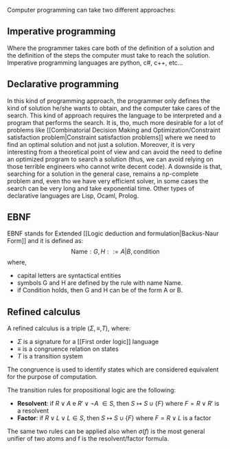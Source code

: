 Computer programming can take two different approaches:

## Imperative programming
Where the programmer takes care both of the definition of a solution and the definition of the steps the computer must take to reach the solution. Imperative programming languages are python, c#, c++, etc...

## Declarative programming
In this kind of programming approach, the programmer only defines the kind of solution he/she wants to obtain, and the computer take cares of the search. This kind of approach requires the language to be interpreted and a program that performs the search. It is, tho, much more desirable for a lot of problems like [[Combinatorial Decision Making and Optimization/Constraint satisfaction problem|Constraint satisfaction problems]] where we need to find an optimal solution and not just a solution. Moreover, it is very interesting from a theoretical point of view and can avoid the need to define an optimized program to search a solution (thus, we can avoid relying on those terrible engineers who cannot write decent code). A downside is that, searching for a solution in the general case, remains a np-complete problem and, even tho we have very efficient solver, in some cases the search can be very long and take exponential time.
Other types of declarative languages are Lisp, Ocaml, Prolog.



## EBNF

EBNF stands for Extended [[Logic deduction and formulation|Backus-Naur Form]] and it is defined as:
$$
\text{Name} : G, H::= A|B, \text{condition} 
$$
where,
- capital letters are syntactical entities
- symbols G and H are defined by the rule with name Name.
- if Condition holds, then G and H can be of the form A or B.

## Refined calculus

A refined calculus is a triple $(\Sigma, \equiv, T)$, where:
- $\Sigma$ is a signature for a [[First order logic]] language
- $\equiv$ is a congruence relation on states
- $T$ is a transition system 

The congruence is used to identify states which are considered equivalent for the purpose of computation.

The transition rules for propositional logic are the following:
- __Resolvent__: if $R \vee A$ e $R' \vee \neg A$ $\in S$, then $S \mapsto S \cup \{F\}$ where $F = R \vee R'$ is a resolvent
- __Factor__: if $R \vee L \vee L \in S$, then $S \mapsto S \cup \{F\}$ where $F = R \vee L$ is a factor

The same two rules can be applied also when $\sigma(f)$ is the most general unifier of two atoms and f is the resolvent/factor formula.